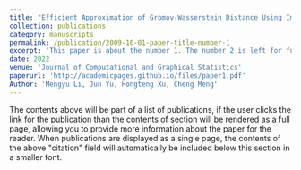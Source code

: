 ```yaml
---
title: "Efficient Approximation of Gromov-Wasserstein Distance Using Importance Sparsification"
collection: publications
category: manuscripts
permalink: /publication/2009-10-01-paper-title-number-1
excerpt: 'This paper is about the number 1. The number 2 is left for future work.'
date: 2022
venue: 'Journal of Computational and Graphical Statistics'
paperurl: 'http://academicpages.github.io/files/paper1.pdf'
Author: 'Mengyu Li, Jun Yu, Hongteng Xu, Cheng Meng'
---
```


The contents above will be part of a list of publications, if the user clicks the link for the publication than the contents of section will be rendered as a full page, allowing you to provide more information about the paper for the reader. When publications are displayed as a single page, the contents of the above "citation" field will automatically be included below this section in a smaller font.